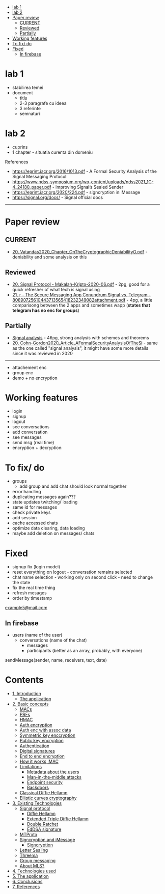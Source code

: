 - [lab 1](#lab-1)
- [lab 2](#lab-2)
- [Paper review](#paper-review)
	- [CURRENT](#current)
	- [Reviewed](#reviewed)
	- [Partially](#partially)
- [Working features](#working-features)
- [To fix/ do](#to-fix-do)
- [Fixed](#fixed)
	- [In firebase](#in-firebase)


# lab 1
- stabilirea temei
- document
	- titlu
	- 2-3 paragrafe cu ideea
	- 3 referinte
	- semnaturi


# lab 2
- cuprins
- 1 chapter - situatia curenta din domeniu



References
- https://eprint.iacr.org/2016/1013.pdf - A Formal Security Analysis of the Signal Messaging Protocol
- https://www.ndss-symposium.org/wp-content/uploads/ndss2021_1C-4_24180_paper.pdf - Improving Signal’s Sealed Sender 
- https://eprint.iacr.org/2020/224.pdf - signcryption in iMessage
- https://signal.org/docs/ - Signal official docs


---

# Paper review

## CURRENT

- [20. Vatandas2020_Chapter_OnTheCryptographicDeniabilityO.pdf](./pdf/papers/signal/20.%20Vatandas2020_Chapter_OnTheCryptographicDeniabilityO.pdf) - deniability and some analysis on this


## Reviewed
- [20. Signal Protocol - Makalah-Kripto-2020-06.pdf](./Pdf/papers/signal/20.%20Signal%20Protocol%20-%20Makalah-Kripto-2020-06.pdf) - 2pg, good for a quick refresher of what tech is signal using
- [21. r - The Secure Messaging App Conundrum Signal vs. Telegram - 80890725610443713565418232349082attachment.pdf](./pdf/papers/signal/21.%20r%20-%20The%20Secure%20Messaging%20App%20Conundrum%20Signal%20vs.%20Telegram%20-%2080890725610443713565418232349082attachment.pdf) - 4pg, a little comparisong between the 2 apps and sometimes wapp (**states that telegram has no enc for groups**)

## Partially
- [Signal analysis](PDF/Papers/Signal/16.%2019.%20r%20-%20A%20Formal%20Security%20Analysis%20of%20the%20Signal%20Messaging%20Protocol%20-%202016-1013.pdf) - 46pg, strong analysis with schemes and theorems
- [20. Cohn-Gordon2020_Article_AFormalSecurityAnalysisOfTheSi](./PDF/Papers/Signal/20.%20Cohn-Gordon2020_Article_AFormalSecurityAnalysisOfTheSi.pdf) - same as the one called "signal analysis", it might have some more details since it was reviewed in 2020


---

- attachement enc
- group enc
- demo + no encryption

# Working features
- login
- signup
- logout
- see conversations
- add conversation
- see messages
- send msg (real time)
- encryption + decryption


# To fix/ do
- groups
	- add group and add chat should look normal together
- error handling
- duplicating messages again???
- state updates twitching/ loading 
- same id for messages
- check private keys
- add session
- cache accessed chats
- optimize data clearing, data loading
- maybe add deletion on messages/ chats


# Fixed
- signup fix (login model)
- reset everything on logout - conversation remains selected
- chat name selection - working only on second click - need to change the state
- fix the real time thing
- refresh mesages
- order by timestamp

example5@mail.com


## In firebase
- users (name of the user)
	- conversations (name of the chat)
		- messages
		+ participants (better as an array, probably, with everyone)

sendMessage(sender, name, receivers, text, date)


# Contents

- [1. Introduction](#1-introduction)
	- [The application](#the-application)
- [2. Basic concepts](#2-basic-concepts)
	- [MACs](#macs)
	- [PRFs](#prfs)
	- [HMAC](#hmac)
	- [Auth encryption](#auth-encryption)
	- [Auth enc with assoc data](#auth-enc-with-assoc-data)
	- [Symmetric key enccryption](#symmetric-key-enccryption)
	- [Public key encryption](#public-key-encryption)
	- [Authentication](#authentication)
	- [Digital signatures](#digital-signatures)
	- [End to end encryption](#end-to-end-encryption)
	- [How it works, MAC](#how-it-works-mac)
	- [Limitations](#limitations)
		- [Metadata about the users](#metadata-about-the-users)
		- [Man-in-the-middle attacks](#man-in-the-middle-attacks)
		- [Endpoint security](#endpoint-security)
		- [Backdoors](#backdoors)
	- [Classical Diffie Hellamn](#classical-diffie-hellamn)
	- [Elliptic curves cryptography](#elliptic-curves-cryptography)
- [3. Existing Technologies](#3-existing-technologies)
	- [Signal protocol](#signal-protocol)
		- [Diffie Hellamn](#diffie-hellamn)
		- [Extended Triple Diffie Hellamn](#extended-triple-diffie-hellamn)
		- [Double Ratchet](#double-ratchet)
		- [EdDSA signature](#eddsa-signature)
	- [MTProto](#mtproto)
	- [Signcryption and iMessage](#signcryption-and-imessage)
		- [Signcryption](#signcryption)
	- [Letter Sealing](#letter-sealing)
	- [Threema](#threema)
	- [Group messaging](#group-messaging)
	- [About MLS?](#about-mls)
- [4. Technologies used](#4-technologies-used)
- [5. The application](#5-the-application)
- [6. Conclusions](#6-conclusions)
- [7. References](#7-references)